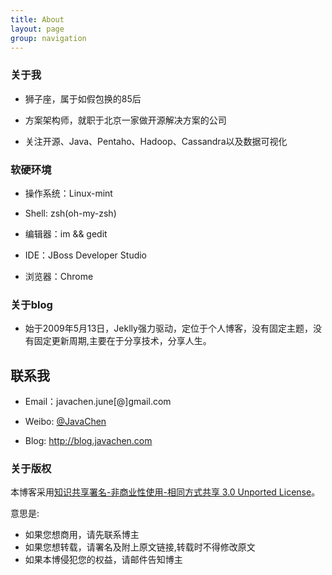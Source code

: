 ```yaml
---
title: About
layout: page
group: navigation
---
```


### 关于我

* 狮子座，属于如假包换的85后

* 方案架构师，就职于北京一家做开源解决方案的公司

* 关注开源、Java、Pentaho、Hadoop、Cassandra以及数据可视化

### 软硬环境

* 操作系统：Linux-mint

* Shell: zsh(oh-my-zsh)

* 编辑器：im && gedit

* IDE：JBoss Developer Studio

* 浏览器：Chrome

### 关于blog

* 始于2009年5月13日，Jeklly强力驱动，定位于个人博客，没有固定主题，没有固定更新周期,主要在于分享技术，分享人生。

## 联系我

* Email：javachen.june[@]gmail.com

* Weibo: <a href='http://weibo.com/chenzhijun'>@JavaChen</a>

* Blog: <a href='http://blog.javachen.com'>http://blog.javachen.com</a>

### 关于版权

本博客采用<a href="http://creativecommons.org/licenses/by-nc-sa/3.0/">知识共享署名-非商业性使用-相同方式共享 3.0 Unported License</a>。

意思是:

*  如果您想商用，请先联系博主
*  如果您想转载，请署名及附上原文链接,转载时不得修改原文
*  如果本博侵犯您的权益，请邮件告知博主
